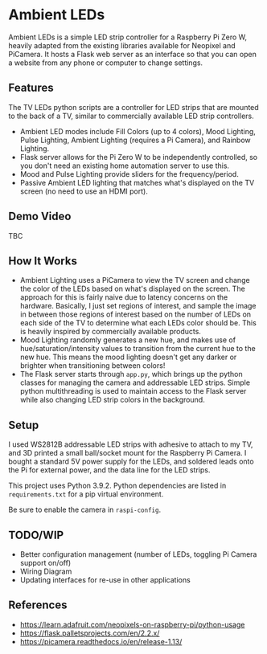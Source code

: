 # Ambient LEDs

Ambient LEDs is a simple LED strip controller for a Raspberry Pi Zero W, heavily adapted from the existing
libraries available for Neopixel and PiCamera. It hosts a Flask web server as an interface so that you can
open a website from any phone or computer to change settings.

## Features

The TV LEDs python scripts are a controller for LED strips that are mounted to the back of a TV, similar to commercially
available LED strip controllers. 

* Ambient LED modes include Fill Colors (up to 4 colors), Mood Lighting, Pulse Lighting, Ambient Lighting 
  (requires a Pi Camera), and Rainbow Lighting. 
* Flask server allows for the Pi Zero W to be independently controlled, so you don't need an existing home automation
  server to use this. 
* Mood and Pulse Lighting provide sliders for the frequency/period.
* Passive Ambient LED lighting that matches what's displayed on the TV screen (no need to use an HDMI port).

## Demo Video

TBC

## How It Works

* Ambient Lighting uses a PiCamera to view the TV screen and change the color of the LEDs based on what's displayed on the screen.
  The approach for this is fairly naive due to latency concerns on the hardware. Basically, I just set regions of interest,
  and sample the image in between those regions of interest based on the number of LEDs on each side of the TV to determine
  what each LEDs color should be. This is heavily inspired by commercially available products.
* Mood Lighting randomly generates a new hue, and makes use of hue/saturation/intensity values to transition from the 
  current hue to the new hue. This means the mood lighting doesn't get any darker or brighter when transitioning between
  colors!
* The Flask server starts through `app.py`, which brings up the python classes for managing the camera and addressable LED strips. 
  Simple python multithreading is used to maintain access to the Flask server while also changing LED strip colors in the background. 

## Setup

I used WS2812B addressable LED strips with adhesive to attach to my TV, and 3D printed a small ball/socket mount for the 
Raspberry Pi Camera. I bought a standard 5V power supply for the LEDs, and soldered leads onto the Pi for external power, 
and the data line for the LED strips. 

This project uses Python 3.9.2. Python dependencies are listed in `requirements.txt` for a pip virtual environment. 

Be sure to enable the camera in `raspi-config`. 

## TODO/WIP

* Better configuration management (number of LEDs, toggling Pi Camera support on/off)
* Wiring Diagram
* Updating interfaces for re-use in other applications

## References

* https://learn.adafruit.com/neopixels-on-raspberry-pi/python-usage
* https://flask.palletsprojects.com/en/2.2.x/
* https://picamera.readthedocs.io/en/release-1.13/